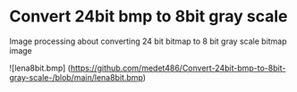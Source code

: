 # Convert 24bit bmp to 8bit gray scale 
Image processing about converting 24 bit bitmap to 8 bit gray scale bitmap image

![lena8bit.bmp] (https://github.com/medet486/Convert-24bit-bmp-to-8bit-gray-scale-/blob/main/lena8bit.bmp)


